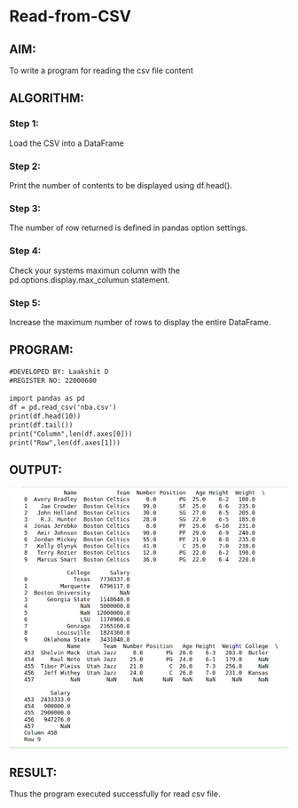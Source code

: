 # Read-from-CSV

## AIM:
To write a program for reading the csv file content
## ALGORITHM:
### Step 1:
Load the CSV into a DataFrame
### Step 2:
Print the number of contents to be displayed using df.head().
### Step 3:
The number of row returned is defined in pandas option settings.
### Step 4:
Check your systems maximun column with the pd.options.display.max_columun statement.
### Step 5:
Increase the maximum number of rows to display the entire DataFrame.
## PROGRAM:
```
#DEVELOPED BY: Laakshit D
#REGISTER NO: 22000680

import pandas as pd
df = pd.read_csv('nba.csv')
print(df.head(10))
print(df.tail())
print("Column",len(df.axes[0]))
print("Row",len(df.axes[1]))
```
## OUTPUT:
![output](/Screenshot%20from%202023-01-26%2020-23-23.png)
## RESULT:
Thus the program executed successfully for read csv file.